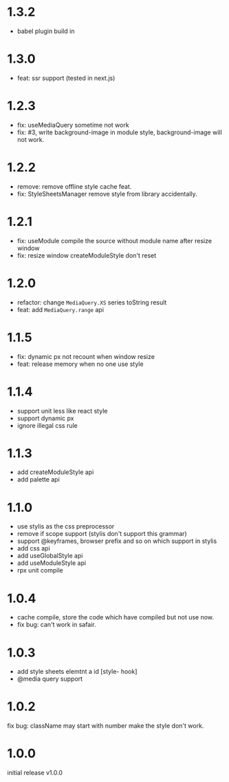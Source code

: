 # 1.3.2
- babel plugin build in

# 1.3.0
- feat: ssr support (tested in next.js)

# 1.2.3
- fix: useMediaQuery sometime not work
- fix: #3, write background-image in module style, background-image will not work.

# 1.2.2
- remove: remove offline style cache feat.
- fix: StyleSheetsManager remove style from library accidentally.

# 1.2.1
- fix: useModule compile the source without module name after resize window
- fix: resize window createModuleStyle don't reset

# 1.2.0
- refactor: change `MediaQuery.XS` series toString result
- feat: add `MediaQuery.range` api

# 1.1.5
- fix: dynamic px not recount when window resize
- feat: release memory when no one use style

# 1.1.4
- support unit less like react style
- support dynamic px
- ignore illegal css rule

# 1.1.3
- add createModuleStyle api
- add palette api

# 1.1.0
- use stylis as the css preprocessor
- remove if scope support (stylis don't support this grammar)
- support @keyframes, browser prefix and so on which support in stylis
- add css api
- add useGlobalStyle api
- add useModuleStyle api
- rpx unit compile

# 1.0.4
- cache compile, store the code which have compiled but not use now.
- fix bug: can't work in safair.

# 1.0.3
- add style sheets elemtnt a id [style- hook]
- @media query support

# 1.0.2
fix bug: className may start with number make the style don't work.

# 1.0.0
initial release v1.0.0
